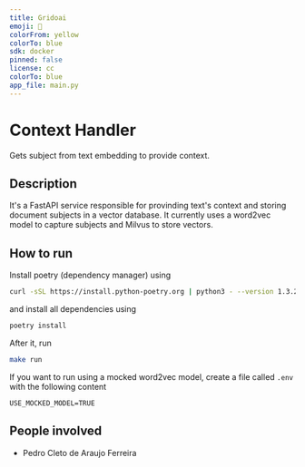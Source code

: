 ```yaml
---
title: Gridoai
emoji: 🐠
colorFrom: yellow
colorTo: blue
sdk: docker
pinned: false
license: cc
colorTo: blue
app_file: main.py
---
```

# Context Handler

Gets subject from text embedding to provide context.

## Description

It's a FastAPI service responsible for provinding text's context and storing document subjects in a vector database. It currently uses a word2vec model to capture subjects and Milvus to store vectors.

## How to run

Install poetry (dependency manager) using

```bash
curl -sSL https://install.python-poetry.org | python3 - --version 1.3.2
```

and install all dependencies using

```bash
poetry install
```

After it, run

```bash
make run
```

If you want to run using a mocked word2vec model, create a file called `.env` with the following content

```
USE_MOCKED_MODEL=TRUE
```

## People involved

- Pedro Cleto de Araujo Ferreira